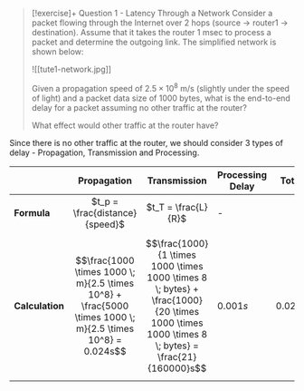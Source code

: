 
> [!exercise]+ Question 1 - Latency Through a Network
> Consider a packet flowing through the Internet over 2 hops (source -> router1 -> destination). Assume that it takes the router 1 msec to process a packet and determine the outgoing link. The simplified network is shown below:
> 
> ![[tute1-network.jpg]]
> 
> Given a propagation speed of $2.5 \times 10^8$ m/s (slightly under the speed of light) and a packet data size of 1000 bytes, what is the end-to-end delay for a packet assuming no other traffic at the router?
> 
> What effect would other traffic at the router have?
> 
> 
> 

Since there is no other traffic at the router, we should consider 3 types of delay - Propagation, Transmission and Processing.



|                 | **<center>Propagation</center>**                                                                           | **Transmission**                                                                                                                              | **Processing Delay** | **Total** |
| --------------- | ---------------------------------------------------------------------------------------------------------- | --------------------------------------------------------------------------------------------------------------------------------------------- | -------------------- | --------- |
| **Formula**     | <center>$t_p = \frac{distance}{speed}$</center>                                                            | <center>$t_T = \frac{L}{R}$</center>                                                                                                          | -                    |           |
| **Calculation** | $$\frac{1000 \times 1000 \; m}{2.5 \times 10^8} + \frac{5000 \times 1000 \; m}{2.5 \times 10^8} = 0.024s$$ | $$\frac{1000}{1 \times 1000 \times 1000 \times 8 \; bytes} + \frac{1000}{20 \times 1000 \times 1000 \times 8 \; bytes} = \frac{21}{160000}s$$ | $0.001s$             | $0.025s$  |

